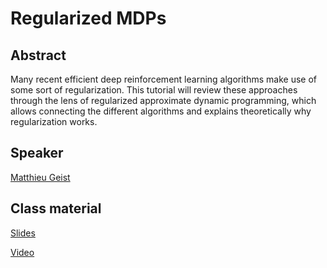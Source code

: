 #  Regularized MDPs

## Abstract
Many recent efficient deep reinforcement learning algorithms make use of some sort of regularization. This tutorial will review these approaches through the lens of regularized approximate dynamic programming, which allows connecting the different algorithms and explains theoretically why regularization works.

## Speaker

[Matthieu Geist](matthieu-geist.md)

## Class material 
[Slides](class-material/regularized_mdp/Regularization_RL_RLVS.pdf)

[Video](https://us02web.zoom.us/rec/play/HONMNtfoyO7q3ehJsoCg9aNHihHcdv0cki4phsT2PlMMMeuiBx8DisVD_BNcyAgDzpb9tcXwP1B0YoY4.P2sMYV4h6geEnXP-?startTime=1617282937000&_x_zm_rtaid=bEWCP9bZQcqdgw2uo6bNZQ.1617351700726.be5ebfbe27a7cf6a6a07cc5f95a28017&_x_zm_rhtaid=842)
